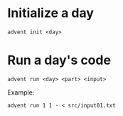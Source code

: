 # Initialize a day

```
advent init <day>
```

# Run a day's code

```
advent run <day> <part> <input>
```

Example:

```
advent run 1 1 - < src/input01.txt
```
